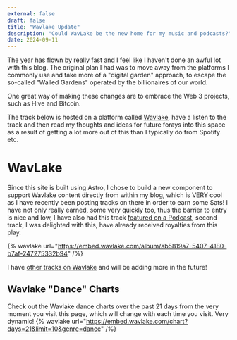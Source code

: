 ```yaml
---
external: false
draft: false
title: "Wavlake Update"
description: "Could WavLake be the new home for my music and podcasts?"
date: 2024-09-11
---
```

The year has flown by really fast and I feel like I haven't done an awful lot with this blog. The original plan I had was to move away from the platforms I commonly use and take more of a "digital garden" approach, to escape the so-called "Walled Gardens" operated by the billionaires of our world.

One great way of making these changes are to embrace the Web 3 projects, such as Hive and Bitcoin.

The track below is hosted on a platform called [Wavlake](https://wavlake.com), have a listen to the track and then read my thoughts and ideas for future forays into this space as a result of getting a lot more out of this than I typically do from Spotify etc.
# WavLake
Since this site is built using Astro, I chose to build  a new component to support Wavlake content directly from within my blog, which is VERY cool as I have recently been posting tracks on there in order to earn some Sats! I have not only really earned, some very quickly too, thus the barrier to entry is nice and low, I have also had this track [featured on a Podcast](https://fountain.fm/episode/VqiUAVR0zoI5V3gaXGJz), second track, I was delighted with this, have already received royalties from this play.

{% wavlake url="https://embed.wavlake.com/album/ab5819a7-5407-4180-b7af-247275332b94" /%}

I have [other tracks on Wavlake](https://wavlake.com/nick-eb-lewis) and will be adding more in the future!

## Wavlake "Dance" Charts
Check out the Wavlake dance charts over the past 21 days from the very moment you visit this page, which will change with each time you visit. Very dynamic!
{% wavlake url="https://embed.wavlake.com/chart?days=21&limit=10&genre=dance" /%}

